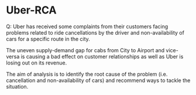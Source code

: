# Uber-RCA

Q: Uber has received some complaints from their customers facing problems related to ride cancellations by the driver and non-availability of cars for a specific route in the city.

The uneven supply-demand gap for cabs from City to Airport and vice-versa is causing a bad effect on customer relationships as well as Uber is losing out on its revenue.

The aim of analysis is to identify the root cause of the problem (i.e. cancellation and non-availability of cars) and recommend ways to tackle the situation.

